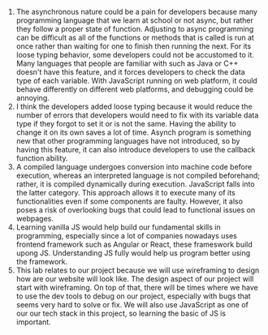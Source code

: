1. The asynchronous nature could be a pain for developers because many programming language that we learn at school or not async, but rather they follow a proper state of function. Adjusting to async programming can be difficult as all of the functions or methods that is called is run at once rather than waiting for one to finish then running the next. For its loose typing behavior, some developers could not be accustomed to it. Many languages that people are familiar with such as Java or C++ doesn't have this feature, and it forces developers to check the data type of each variable. With JavaScript running on web platform, it could behave differently on different web platforms, and debugging could be annoying.
2. I think the developers added loose typing because it would reduce the number of errors that developers would need to fix with its variable data type if they forgot to set it or is not the same. Having the ability to change it on its own saves a lot of time. Asynch program is something new that other programming languages have not introduced, so by having this feature, it can also introduce developers to use the callback function ability.
3. A compiled language undergoes conversion into machine code before execution, whereas an interpreted language is not compiled beforehand; rather, it is compiled dynamically during execution. JavaScript falls into the latter category. This approach allows it to execute many of its functionalities even if some components are faulty. However, it also poses a risk of overlooking bugs that could lead to functional issues on webpages.
4. Learning vanilla JS would help build our fundamental skills in programming, especially since a lot of companies nowadays uses frontend framework such as Angular or React,
these frameswork build upong JS. Understanding JS fully would help us program better using the framework.
5. This lab relates to our project because we will use wireframing to design how are our website will look like. The design aspect of our project will start with wireframing.
On top of that, there will be times where we have to use the dev tools to debug on our project, especially with bugs that seems very hard to solve or fix. We will also use
JavaScript as one of our our tech stack in this project, so learning the basic of JS is important.